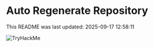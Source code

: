 # Auto Regenerate Repository

This README was last updated: 2025-09-17 12:58:11

 ![TryHackMe](https://tryhackme.com/badge/533634)